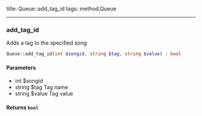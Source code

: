 title: Queue::add_tag_id
tags: method,Queue

---

<div class="method">
<h3 class="method-name">add_tag_id</h3>
<p>Adds a tag to the specified song<br></p>

```php
Queue::add_tag_id(int $songid, string $tag, string $value) : bool
```

#### Parameters

*  int $songid
*  string $tag Tag name
*  string $value Tag value


#### Returns `bool`




</div>